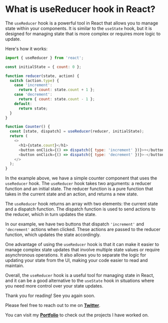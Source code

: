 # What is useReducer hook in React?

The `useReducer` hook is a powerful tool in React that allows you to manage state within your components. It is similar to the `useState` hook, but it is designed for managing state that is more complex or requires more logic to update.

Here's how it works:

```javascript
import { useReducer } from 'react';

const initialState = { count: 0 };

function reducer(state, action) {
  switch (action.type) {
    case 'increment':
      return { count: state.count + 1 };
    case 'decrement':
      return { count: state.count - 1 };
    default:
      return state;
  }
}

function Counter() {
  const [state, dispatch] = useReducer(reducer, initialState);
  return (
    <>
      <h1>{state.count}</h1>
      <button onClick={() => dispatch({ type: 'increment' })}>+</button>
      <button onClick={() => dispatch({ type: 'decrement' })}>-</button>
    </>
  );
}
```

In the example above, we have a simple counter component that uses the `useReducer` hook. The `useReducer` hook takes two arguments: a reducer function and an initial state. The reducer function is a pure function that takes in the current state and an action, and returns a new state.

The `useReducer` hook returns an array with two elements: the current state and a dispatch function. The dispatch function is used to send actions to the reducer, which in turn updates the state.

In our example, we have two buttons that dispatch `'increment'` and `'decrement'` actions when clicked. These actions are passed to the reducer function, which updates the state accordingly.

One advantage of using the `useReducer` hook is that it can make it easier to manage complex state updates that involve multiple state values or require asynchronous operations. It also allows you to separate the logic for updating your state from the UI, making your code easier to read and maintain.

Overall, the `useReducer` hook is a useful tool for managing state in React, and it can be a good alternative to the `useState` hook in situations where you need more control over your state updates.

Thank you for reading! See you again soon.

Please feel free to reach out to me on [**Twitter**](https://twitter.com/BhagyaMudgal).

You can visit my [**Portfolio**](https://www.bhagyamudgal.com/) to check out the projects I have worked on.